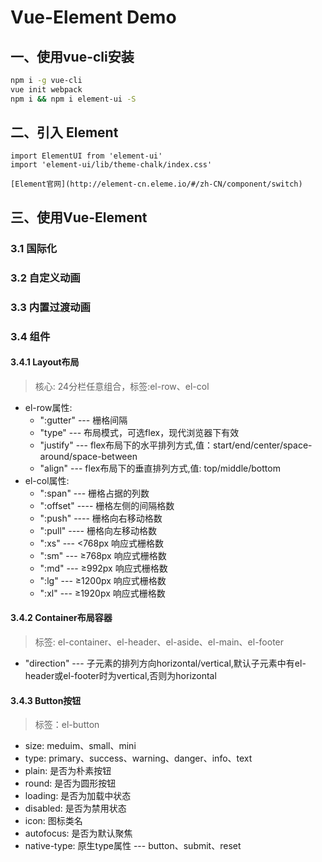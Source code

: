 # Vue-Element Demo

## 一、使用vue-cli安装

``` bash
npm i -g vue-cli
vue init webpack
npm i && npm i element-ui -S
```

## 二、引入 Element

``` 完整引入
import ElementUI from 'element-ui'
import 'element-ui/lib/theme-chalk/index.css'
```

``` 按需引入
[Element官网](http://element-cn.eleme.io/#/zh-CN/component/switch)
```

## 三、使用Vue-Element

### 3.1 国际化

### 3.2 自定义动画

### 3.3 内置过渡动画

### 3.4 组件

#### 3.4.1 Layout布局

> 核心: 24分栏任意组合，标签:el-row、el-col

* el-row属性:
  * ":gutter" --- 栅格间隔
  * "type" --- 布局模式，可选flex，现代浏览器下有效
  * "justify" --- flex布局下的水平排列方式,值：start/end/center/space-around/space-between
  * "align" --- flex布局下的垂直排列方式,值: top/middle/bottom
* el-col属性:
  * ":span" --- 栅格占据的列数
  * ":offset" ---- 栅格左侧的间隔格数
  * ":push" ---- 栅格向右移动格数
  * ":pull" ---- 栅格向左移动格数
  * ":xs" --- <768px 响应式栅格数
  * ":sm" --- ≥768px 响应式栅格数
  * ":md" --- ≥992px 响应式栅格数
  * ":lg" --- ≥1200px 响应式栅格数
  * ":xl" --- ≥1920px 响应式栅格数

#### 3.4.2 Container布局容器

> 标签: el-container、el-header、el-aside、el-main、el-footer

* "direction" --- 子元素的排列方向horizontal/vertical,默认子元素中有el-header或el-footer时为vertical,否则为horizontal

#### 3.4.3 Button按钮

> 标签：el-button

* size: meduim、small、mini
* type: primary、success、warning、danger、info、text
* plain: 是否为朴素按钮
* round: 是否为圆形按钮
* loading: 是否为加载中状态
* disabled: 是否为禁用状态
* icon: 图标类名
* autofocus: 是否为默认聚焦
* native-type: 原生type属性 --- button、submit、reset